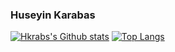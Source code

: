 ### Huseyin Karabas
[![Hkrabs's Github stats](https://github-readme-stats.vercel.app/api?username=hkrabs&show_icons=true&theme=dark)](https://github.com/anuraghazra/github-readme-stats)
[![Top Langs](https://github-readme-stats.vercel.app/api/top-langs/?username=hkrabs&layout=compact&hide=html,css&theme=dark)](https://github.com/anuraghazra/github-readme-stats)
